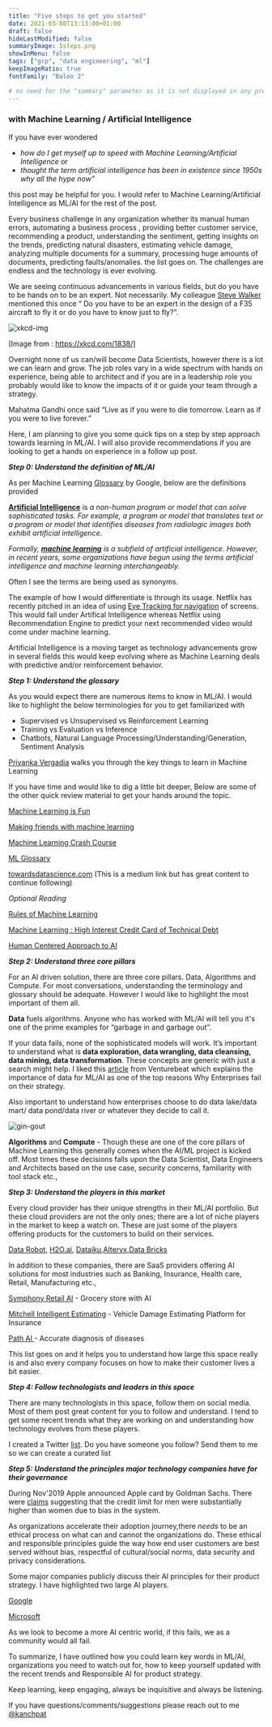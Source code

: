 ```yaml
---
title: "Five steps to get you started"
date: 2021-03-08T13:13:00+01:00
draft: false
hideLastModified: false
summaryImage: 5steps.png
showInMenu: false
tags: ["gcp", "data engineering", "ml"]
keepImageRatio: true
fontFamily: "Baloo 2"

# no need for the "summary" parameter as it is not displayed in any previews
---
```

 

### with Machine Learning / Artificial Intelligence

If you have ever wondered 


*   _how do I get myself up to speed with Machine Learning/Artificial Intelligence_ or 
*   _thought the term artificial intelligence has been in existence since 1950s why all the hype now”_

 this post  may be helpful for you. I would refer to Machine Learning/Artificial Intelligence as ML/AI for the rest of the post.

Every business challenge in any organization  whether its manual human errors, automating a business process , providing better customer service, recommending a product, understanding the sentiment, getting insights on the trends, predicting natural disasters, estimating vehicle damage, analyzing multiple documents for a summary, processing huge amounts of documents, predicting faults/anomalies. the list goes on. The challenges are endless and the technology is ever evolving.  

We are seeing continuous advancements in various fields, but do you have to be hands on to be an expert. Not necessarily. My colleague [Steve Walker](https://www.linkedin.com/in/steve-walker-7473368/) mentioned this once “ Do you have to be an expert in the design of a F35 aircraft to fly it or do you have to know just to fly?”. 

![xkcd-img](https://imgs.xkcd.com/comics/machine_learning.png "image_tooltip")


[Image from : https://xkcd.com/1838/]

Overnight none of us can/will become Data Scientists, however there is a lot we can learn and grow. The job roles vary in a wide spectrum with hands on experience, being able to architect and if you are in a leadership role you probably would like to know the impacts of it or guide your team through a strategy. 

Mahatma Gandhi once said “Live as if you were to die tomorrow. Learn as if you were to live forever.”  

Here, I am planning to give you some quick tips on a step by step approach towards learning in ML/AI. I will also provide recommendations if you are looking to get a hands on experience in a follow up post. 

**_Step 0: Understand the definition of ML/AI_**

As per Machine Learning [Glossary](https://developers.google.com/machine-learning/glossary) by Google, below are the definitions provided

**[Artificial Intelligence](https://developers.google.com/machine-learning/glossary#artificial-intelligence)** is _a non-human program or model that can solve sophisticated tasks. For example, a program or model that translates text or a program or model that identifies diseases from radiologic images both exhibit artificial intelligence_. 

_Formally, **[machine learning](https://developers.google.com/machine-learning/glossary#machine_learning)** is a subfield of artificial intelligence. However, in recent years, some organizations have begun using the terms artificial intelligence and machine learning interchangeably._

Often I see the terms are being used as synonyms. 

The example of how I would differentiate is through its usage. 
Netflix has recently pitched in an idea of using [Eye Tracking for navigation](https://www.engadget.com/2018-11-07-netflix-eye-nav-iphone-hack-day.html) of screens. This would fall under Artifical Intelligence whereas Netflix using Recommendation Engine to predict your next recommended video would come under machine learning.

Artificial Intelligence is a moving target as technology advancements grow in several fields this would keep evolving where as Machine Learning deals with predictive and/or reinforcement behavior.

**_Step 1: Understand the glossary_**

As you would expect there are numerous items to know in ML/AI. I would like to highlight the below terminologies for you to get familiarized with

- Supervised vs Unsupervised vs Reinforcement Learning
- Training vs Evaluation vs Inference
- Chatbots, Natural Language Processing/Understanding/Generation, Sentiment Analysis 

[Priyanka Vergadia](https://twitter.com/pvergadia/status/1356663694780887042?lang=en) walks you through the key things to learn in Machine Learning

If you have time and would like to dig a little bit deeper, Below are some of the other quick review material to get your hands around the topic. 

[Machine Learning is Fun](https://medium.com/@ageitgey/machine-learning-is-fun-80ea3ec3c471#.cydc21t6q)

[Making friends with machine learning](https://www.youtube.com/playlist?list=PLRKtJ4IpxJpDxl0NTvNYQWKCYzHNuy2xG) 

[Machine Learning Crash Course](https://developers.google.com/machine-learning/crash-course/ml-intro)

[ML Glossary](https://developers.google.com/machine-learning/glossary)

[towardsdatascience.com](https://towardsdatascience.com/) (This is a medium link but has great content to continue following)

*Optional Reading*

[Rules of Machine Learning](https://developers.google.com/machine-learning/guides/rules-of-ml)

[Machine Learning : High Interest Credit Card of Technical Debt](https://research.google/pubs/pub43146/)

[Human Centered Approach to AI](https://pair.withgoogle.com/guidebook/)

**_Step 2: Understand three core pillars_**

For an AI driven solution, there are three core pillars. Data, Algorithms and Compute. For most conversations, understanding the terminology and glossary should be adequate. However I would like to highlight the most important of them all. 

**Data** fuels algorithms.  Anyone who has worked with ML/AI will tell you it's one of the prime examples for “garbage in and garbage out”. 


If your data fails, none of the sophisticated  models will work. It’s important to understand what is **data exploration, data wrangling, data cleansing, data mining, data transformation**. These concepts are generic with just a search might help. I liked this [article](https://venturebeat.com/2021/02/25/why-machine-learning-strategies-fail/) from Venturebeat which explains the importance of data for ML/AI as one of the top reasons Why Enterprises fail on their strategy.

Also important to understand how enterprises choose to do data lake/data mart/ data pond/data river or whatever they decide to call it.

![gin-gout](/images/garbageingarbageout.png "image_tooltip")

**Algorithms** and **Compute** - Though these are one of the core pillars of Machine Learning this generally comes when the AI/ML project is kicked off. Most times these decisions falls upon the Data Scientist, Data Engineers and Architects based on the use case, security concerns, familiarity with tool stack etc.,

**_Step 3: Understand the players in this market_**

Every cloud provider has their unique strengths in their ML/AI portfolio. But these cloud providers are not the only ones; there are a lot of niche players in the market to keep a watch on. These are just some of the players offering products for the customers to build on their services. 

[Data Robot](https://www.datarobot.com/), [H2O.ai](https://www.h2o.ai/), [Dataiku](https://www.dataiku.com/),[Alteryx](https://www.alteryx.com/),[Data Bricks](https://databricks.com/)

In addition to these companies, there are SaaS providers offering AI solutions for most industries such as Banking, Insurance, Health care, Retail, Manufacturing etc.,

[Symphony Retail AI](https://www.symphonyretailai.com/) - Grocery store with AI

[Mitchell Intelligent Estimating](https://www.mitchell.com/mitchell-intelligent-estimating/) - Vehicle Damage Estimating Platform for Insurance 

[Path AI ](https://www.pathai.com/)- Accurate diagnosis of diseases

This list goes on and it helps you to understand how large this space really is and also every company focuses on how to make their customer lives a bit easier.

**_Step 4: Follow technologists and leaders in this space_**



There are many technologists in this space, follow them on social media. Most of them post great content for you to follow and understand. I tend to get some recent trends what they are working on and understanding how technology evolves from these players. 

I created a Twitter [list](https://twitter.com/i/lists/1403493802678030342).  Do you have someone you follow? Send them to me so we can create a curated list

**_Step 5: Understand the principles major technology companies have for their governance_**

During Nov'2019 Apple announced Apple card by Goldman Sachs. There were [claims](https://www.zdnet.com/article/apple-card-issuer-investigated-over-gender-bias-in-credit-algorithm/) suggesting that the credit limit for men were substantially higher than women due to bias in the system. 

As organizations accelerate their adoption journey,there *needs* to be an ethical process on what can and cannot the organizations do. These ethical and responsible principles guide the way how end user customers are best served without bias, respectful of cultural/social norms, data security and privacy considerations.

Some major companies publicly discuss their AI principles for their product strategy. I have highlighted two large AI players.  

[Google](https://www.blog.google/technology/ai/ai-principles/)

[Microsoft](https://www.microsoft.com/en-us/ai/our-approach?activetab=pivot1%3aprimaryr5)

 As we look to become a more AI centric world, if this fails, we as a community would all fail.


To summarize, I have outlined how you could learn key words in ML/AI, organizations you need to watch out for, how to keep yourself updated with the recent trends and Responsible AI for product strategy.

Keep learning, keep engaging, always be inquisitive and always be listening.

If you have questions/comments/suggestions please reach out to me [@kanchpat](twitter.com/kanchpat)